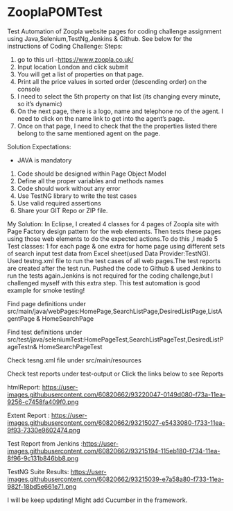 # ZooplaPOMTest
Test Automation of Zoopla website pages for coding challenge assignment using Java,Selenium,TestNg,Jenkins & Github.
See below for the instructions of Coding Challenge:
Steps:
1) go to this url -https://www.zoopla.co.uk/
2) Input location London and click submit
3) You will get a list of properties on that page. 
4) Print all the price values in sorted order (descending order) on the console
5) I need to select the 5th property on that list (its changing every minute, so it’s dynamic) 
6) On the next page, there is a logo, name and telephone no of the agent. I need to click on the name link to get into the agent’s page.
7) Once on that page, I need to check that the the properties listed there belong to the same mentioned agent on the page.

Solution Expectations:
- JAVA is mandatory
1. Code should be designed within Page Object Model
2.  Define all the proper variables and methods names
3. Code should work without any error
4. Use TestNG library to write the test cases
5. Use valid required assertions
6. Share your GIT Repo or ZIP file.

My Solution:
   In Eclipse, I created 4 classes for 4 pages of Zoopla site with Page Factory design pattern for the web elements.
Then tests these pages using those web elements to do the expected actions.To do this ,I made 5 Test classes: 1 for each page & one extra for home page using different 
sets of search input test data from Excel sheet(used Data Provider:TestNG). Used testng.xml file to run the test cases of all web pages.The test reports are created after the test run.
Pushed the code to Github & used Jenkins to run the tests again.Jenkins is not required for the coding challenge,but I challenged myself with this extra step.
This test automation is good example for smoke testing!


Find page definitions under src/main/java/webPages:HomePage,SearchListPage,DesiredListPage,ListAgentPage & HomeSearchPage

Find test definitions under src/test/java/seleniumTest:HomePageTest,SearchListPageTest,DesiredListPageTestn& HomeSearchPageTest

Check tesng.xml file under src/main/resources

Check test reports under test-output or Click the links below to see Reports 

htmlReport:  https://user-images.githubusercontent.com/60820662/93220047-0149d080-f73a-11ea-9256-c7458fa409f0.png

Extent Report : https://user-images.githubusercontent.com/60820662/93215027-e5433080-f733-11ea-9f93-7330e9602474.png

Test Report from Jenkins :https://user-images.githubusercontent.com/60820662/93215194-115eb180-f734-11ea-8f96-9c131b846bb8.png

TestNG Suite Results: https://user-images.githubusercontent.com/60820662/93215039-e7a58a80-f733-11ea-982f-18bd5e661e71.png



I will be keep updating! Might add Cucumber in the framework.
